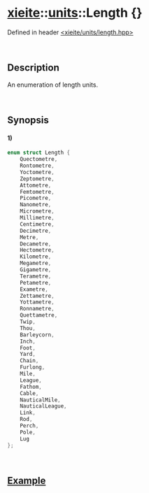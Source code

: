 # [xieite](../../xieite.md)\:\:[units](../../units.md)\:\:Length \{\}
Defined in header [<xieite/units/length.hpp>](../../../include/xieite/units/length.hpp)

&nbsp;

## Description
An enumeration of length units.

&nbsp;

## Synopsis
#### 1)
```cpp
enum struct Length {
    Quectometre,
    Rontometre,
    Yoctometre,
    Zeptometre,
    Attometre,
    Femtometre,
    Picometre,
    Nanometre,
    Micrometre,
    Millimetre,
    Centimetre,
    Decimetre,
    Metre,
    Decametre,
    Hectometre,
    Kilometre,
    Megametre,
    Gigametre,
    Terametre,
    Petametre,
    Exametre,
    Zettametre,
    Yottametre,
    Ronnametre,
    Quettametre,
    Twip,
    Thou,
    Barleycorn,
    Inch,
    Foot,
    Yard,
    Chain,
    Furlong,
    Mile,
    League,
    Fathom,
    Cable,
    NauticalMile,
    NauticalLeague,
    Link,
    Rod,
    Perch,
    Pole,
    Lug
};
```

&nbsp;

## [Example](./convert.md#Example)
